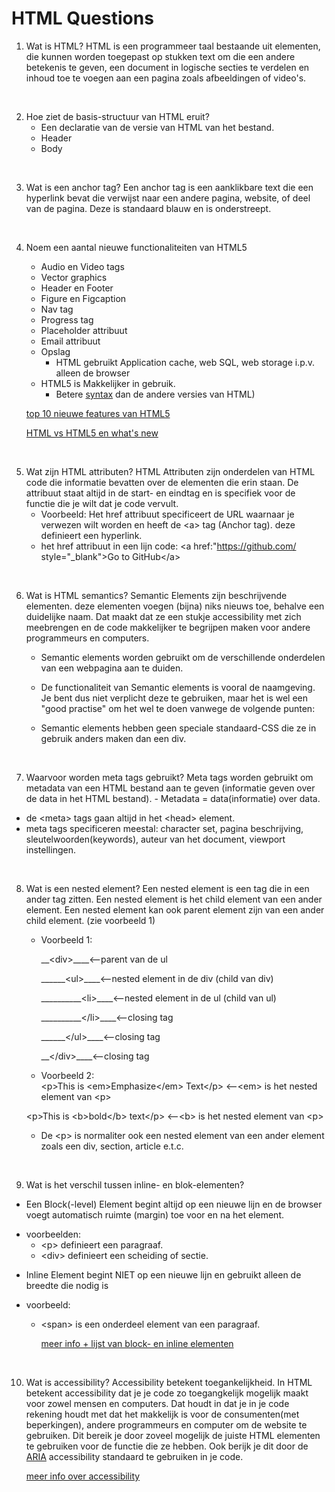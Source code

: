 # HTML Questions

1. Wat is HTML?
   HTML is een programmeer taal bestaande uit elementen, die kunnen worden toegepast op stukken text om die een andere betekenis te geven, een document in logische secties te verdelen en inhoud toe te voegen aan een pagina zoals afbeeldingen of video's.

<br>

2. Hoe ziet de basis-structuur van HTML eruit?
   - Een declaratie van de versie van HTML van het bestand.
   - Header
   - Body

<br>

3. Wat is een anchor tag?
   Een anchor tag is een aanklikbare text die een hyperlink bevat die verwijst naar een andere pagina, website, of deel van de pagina. Deze is standaard blauw en is onderstreept.

<br>

4. Noem een aantal nieuwe functionaliteiten van HTML5

   - Audio en Video tags
   - Vector graphics
   - Header en Footer
   - Figure en Figcaption
   - Nav tag
   - Progress tag
   - Placeholder attribuut
   - Email attribuut
   - Opslag
     - HTML gebruikt Application cache, web SQL, web storage i.p.v. alleen de browser
   - HTML5 is Makkelijker in gebruik.
     - Betere [syntax](https://www.w3.org/html/wg/wiki/Guide/Syntax-Semantics#:~:text=Syntax%20is%20the%20arrangement%20of,the%20attributes%20of%20those%20elements.) dan de andere versies van HTML)

   [top 10 nieuwe features van HTML5](https://www.geeksforgeeks.org/top-10-new-features-of-html5/#:~:text=Audio%20and%20Video%20tags%20are,%2C%20transformations%2C%20and%20even%20animations.)

   [HTML vs HTML5 en what's new](https://medium.com/beginners-guide-to-mobile-web-development/whats-new-in-html-5-4ce9d62bf114)

<br>

5. Wat zijn HTML attributen?
   HTML Attributen zijn onderdelen van HTML code die informatie bevatten over de elementen die erin staan. De attribuut staat altijd in de start- en eindtag en is specifiek voor de functie die je wilt dat je code vervult.
   - Voorbeeld: Het href attribuut specificeert de URL waarnaar je verwezen wilt worden en heeft de &lt;a> tag (Anchor tag). deze definieert een hyperlink.
   - het href attribuut in een lijn code:
     &lt;a href:"https://github.com/ style="\_blank">Go to GitHub&lt;/a>

<br>

6. Wat is HTML semantics?
   Semantic Elements zijn beschrijvende elementen. deze elementen voegen (bijna) niks nieuws toe, behalve een duidelijke naam. Dat maakt dat ze een stukje accessibility met zich meebrengen en de code makkelijker te begrijpen maken voor andere programmeurs en computers.

   - Semantic elements worden gebruikt om de verschillende onderdelen van een webpagina aan te duiden.

   - De functionaliteit van Semantic elements is vooral de naamgeving. Je bent dus niet verplicht deze te gebruiken, maar het is wel een "good practise" om het wel te doen vanwege de volgende punten:
   - Semantic elements hebben geen speciale standaard-CSS die ze in gebruik anders maken dan een div.

<br>

7. Waarvoor worden meta tags gebruikt?
   Meta tags worden gebruikt om metadata van een HTML bestand aan te geven (informatie geven over de data in het HTML bestand). - Metadata = data(informatie) over data.

- de &lt;meta> tags gaan altijd in het &lt;head> element.
- meta tags specificeren meestal: character set, pagina beschrijving, sleutelwoorden(keywords), auteur van het document, viewport instellingen.

<br>

8. Wat is een nested element?
   Een nested element is een tag die in een ander tag zitten. Een nested element is het child element van een ander element.
   Een nested element kan ook parent element zijn van een ander child element. (zie voorbeeld 1)

   - Voorbeeld 1:

        <p>__&lt;div>____<--parent van de ul</p>
        <p>______&lt;ul>____<--nested element in de div (child van div)</p>
        <p>__________&lt;li>____<--nested element in de ul (child van ul)</p>
        <p>__________&lt;/li>____<--closing tag</p>
        <p>______&lt;/ul>____<--closing tag</p>
        <p>__&lt;/div>____<--closing tag</p>

   - Voorbeeld 2:  
     &lt;p>This is &lt;em>Emphasize&lt;/em> Text&lt;/p> <--&lt;em> is het nested element van &lt;p>

   &lt;p>This is &lt;b>bold&lt;/b> text&lt;/p> <--&lt;b> is het nested element van &lt;p>

   - De &lt;p> is normaliter ook een nested element van een ander element zoals een div, section, article e.t.c.

<br>

9. Wat is het verschil tussen inline- en blok-elementen?

- Een Block(-level) Element begint altijd op een nieuwe lijn en de browser voegt automatisch ruimte (margin) toe voor en na het element.

* voorbeelden:
  - &lt;p> definieert een paragraaf.
  - &lt;div> definieert een scheiding of sectie.

- Inline Element begint NIET op een nieuwe lijn en gebruikt alleen de breedte die nodig is

* voorbeeld:

  - &lt;span> is een onderdeel element van een paragraaf.

    [meer info + lijst van block- en inline elementen](https://www.w3schools.com/html/html_blocks.asp)

<br>

10. Wat is accessibility?
    Accessibility betekent toegankelijkheid.
    In HTML betekent accessibility dat je je code zo toegangkelijk mogelijk maakt voor zowel mensen en computers. Dat houdt in dat je in je code rekening houdt met dat het makkelijk is voor de consumenten(met beperkingen), andere programmeurs en computer om de website te gebruiken. Dit bereik je door zoveel mogelijk de juiste HTML elementen te gebruiken voor de functie die ze hebben. Ook berijk je dit door de [ARIA](https://developer.mozilla.org/en-US/docs/Web/Accessibility/ARIA) accessibility standaard te gebruiken in je code.

    [meer info over accessibility](https://developer.mozilla.org/en-US/docs/Learn/Accessibility/HTML)
